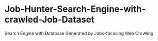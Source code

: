# Job-Hunter-Search-Engine-with-crawled-Job-Dataset
Search Engine with Database Generated by Jobs-focusing Web Crawling

